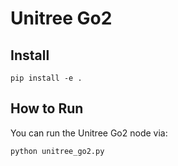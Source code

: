 # Unitree Go2

## Install
```
pip install -e . 

```
## How to Run
You can run the Unitree Go2 node via:
```
python unitree_go2.py
```
